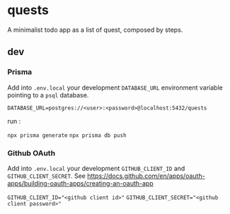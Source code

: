 # quests

A minimalist todo app as a list of quest, composed by steps.

## dev

### Prisma

Add into `.env.local` your development `DATABASE_URL` environment variable pointing to a `psql` database.

`DATABASE_URL=postgres://<user>:<password>@localhost:5432/quests`

run :

`npx prisma generate`
`npx prisma db push`

### Github OAuth

Add into `.env.local` your development `GITHUB_CLIENT_ID` and `GITHUB_CLIENT_SECRET`. See https://docs.github.com/en/apps/oauth-apps/building-oauth-apps/creating-an-oauth-app

`GITHUB_CLIENT_ID="<github client id>"`
`GITHUB_CLIENT_SECRET="<github client password>"`
